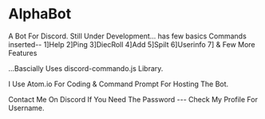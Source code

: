 # AlphaBot
A Bot For Discord. Still Under Development... has few basics Commands inserted--
1]Help
2]Ping
3]DiecRoll
4]Add
5]Spilt
6]Userinfo
7] & Few More Features

...Bascially Uses discord-commando.js Library.

I Use Atom.io For Coding & Command Prompt For Hosting The Bot.

Contact Me On Discord If You Need The Password --- Check My Profile For Username.
